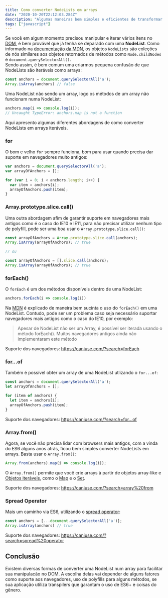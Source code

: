 ```yaml
---
title: Como converter NodeLists em arrays
date: "2020-10-20T22:12:03.284Z"
description: "Algumas maneiras bem simples e eficientes de transformar NodeLists em arrays afim de facilitar a manipulação no DOM."
tags: ["javascript"]
---
```


Se você em algum momento precisou manipular e iterar vários itens no [DOM](https://developer.mozilla.org/pt-BR/docs/DOM), é bem provável que já tenha se deparado com uma <b>NodeList</b>.
Como informado na [documentação da MDN](https://developer.mozilla.org/pt-BR/docs/Web/API/NodeList), os objetos `NodeLists` são coleções de nós similares aos objetos retornados de métodos como `Node.childNodes` e `document.querySelectorAll()`. <br />
Sendo assim, é bem comum uma criarmos pequena confusão de que NodeLists são iteráveis como arrays:

```javascript
const anchors = document.querySelectorAll('a');
Array.isArray(anchors) // false
```

Uma NodeList não sendo um array, logo os métodos de um array não funcionam numa NodeList:

```javascript
anchors.map(i => console.log(i));
// Uncaught TypeError: anchors.map is not a function
```
Aqui apresento algumas diferentes abordagens de como converter NodeLists em arrays iteráveis.

### for

O bom e velho `for` sempre funciona, bom para usar quando precisa dar suporte em navegadores muito antigos:

```javascript
var anchors = document.querySelectorAll('a');
var arrayOfAnchors = [];

for (var i = 0; i < anchors.length; i++) {
  var item = anchors[i];
  arrayOfAnchors.push(item);
}
```

### Array.prototype.slice.call()

Uma outra abordagem afim de garantir suporte em navegadores mais antigos como é o caso do IE10 e IE11, para não precisar utilizar nenhum tipo de polyfill, pode ser uma boa usar o `Array.prototype.slice.call()`:

```javascript
const arrayOfAnchors = Array.prototype.slice.call(anchors);
Array.isArray(arrayOfAnchors); // true

// ou

const arrayOfAnchors = [].slice.call(anchors);
Array.isArray(arrayOfAnchors); // true
```

### forEach()

O `forEach` é um dos métodos disponíveis dentro de uma NodeList:

```javascript
anchors.forEach(i => console.log(i))
```

Na [MDN](https://developer.mozilla.org/pt-BR/docs/Web/API/NodeList) é explicado de maneira bem sucinta o uso do `forEach()` em uma NodeList. Contudo, pode ser um problema caso seja necessário suportar navegadores mais antigos como o caso do IE10, por exemplo:

> Apesar de NodeList não ser um Array, é possível ser iterada usando o método forEach(). Muitos navegadores antigos ainda não implementaram este método

Suporte dos navegadores: https://caniuse.com/?search=forEach

### for...of

Também é possível obter um array de uma NodeList utlizando o `for...of`:

```javascript
const anchors = document.querySelectorAll('a');
let arrayOfAnchors = [];

for (item of anchors) {
  let item = anchors[i];
  arrayOfAnchors.push(item);
}
```

Suporte dos navegadores: https://caniuse.com/?search=for...of

### Array.from()

Agora, se você não precisa lidar com browsers mais antigos, com a vinda do ES6 alguns anos atrás, ficou bem simples converter NodeLists em arrays. Basta usar o `Array.from()`:

```javascript
Array.from(anchors).map(i => console.log(i));
```
O `Array.from()` permite que você crie arrays à partir de objetos array-like e [Objetos iteráveis](https://developer.mozilla.org/en-US/docs/Web/JavaScript/Reference/Iteration_protocols), como o [Map](https://developer.mozilla.org/pt-BR/docs/Web/JavaScript/Reference/Global_Objects/Map) e o [Set](https://developer.mozilla.org/pt-BR/docs/Web/JavaScript/Reference/Global_Objects/Set).

Suporte dos navegadores: https://caniuse.com/?search=array%20from

### Spread Operator

Mais um caminho via ES6, utilizando o [spread operator](https://developer.mozilla.org/pt-BR/docs/Web/JavaScript/Reference/Operators/Spread_operator):

```javascript
const anchors = [...document.querySelectorAll('a')];
Array.isArray(anchors) // true
```

Suporte dos navegadores: https://caniuse.com/?search=spread%20operator

## Conclusão

Existem diversas formas de converter uma NodeList num array para facilitar sua manipulacão no DOM. A escolha delas vai depender de alguns fatores como suporte aos navegadores, uso de polyfills para alguns métodos, se sua aplicação utiliza transpilers que garantam o uso de ES6+ e coisas do gênero.
